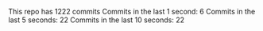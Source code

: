 This repo has 1222 commits
Commits in the last 1 second: 6
Commits in the last 5 seconds: 22
Commits in the last 10 seconds: 22
